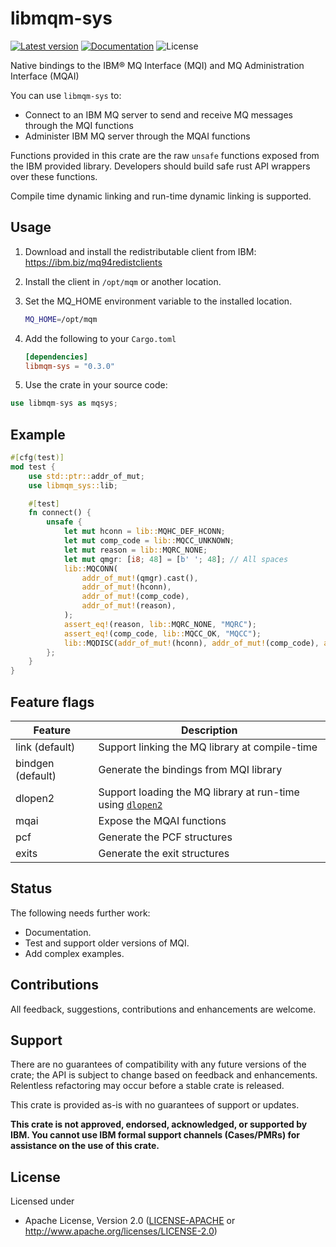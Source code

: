 libmqm-sys
==========

[![Latest version](https://img.shields.io/crates/v/libmqm-sys.svg)](https://crates.io/crates/libmqm-sys)
[![Documentation](https://docs.rs/libmqm-sys/badge.svg)](https://docs.rs/libmqm-sys)
![License](https://img.shields.io/crates/l/libmqm-sys.svg)

Native bindings to the IBM® MQ Interface (MQI) and MQ Administration Interface (MQAI)

You can use `libmqm-sys` to:

- Connect to an IBM MQ server to send and receive MQ messages through the MQI functions
- Administer IBM MQ server through the MQAI functions

Functions provided in this crate are the raw `unsafe` functions exposed from the
IBM provided library. Developers should build safe rust API wrappers over these functions.

Compile time dynamic linking and run-time dynamic linking is supported.

Usage
-----

1. Download and install the redistributable client from IBM:
  <https://ibm.biz/mq94redistclients>

2. Install the client in `/opt/mqm` or another location.

3. Set the MQ_HOME environment variable to the installed location.

    ```bash
    MQ_HOME=/opt/mqm
    ```

4. Add the following to your `Cargo.toml`

    ```toml
    [dependencies]
    libmqm-sys = "0.3.0"
    ```

5. Use the crate in your source code:

```rust
use libmqm-sys as mqsys;
```

Example
-------

```rust
#[cfg(test)]
mod test {
    use std::ptr::addr_of_mut;
    use libmqm_sys::lib;

    #[test]
    fn connect() {
        unsafe {
            let mut hconn = lib::MQHC_DEF_HCONN;
            let mut comp_code = lib::MQCC_UNKNOWN;
            let mut reason = lib::MQRC_NONE;
            let mut qmgr: [i8; 48] = [b' '; 48]; // All spaces
            lib::MQCONN(
                addr_of_mut!(qmgr).cast(),
                addr_of_mut!(hconn),
                addr_of_mut!(comp_code),
                addr_of_mut!(reason),
            );
            assert_eq!(reason, lib::MQRC_NONE, "MQRC");
            assert_eq!(comp_code, lib::MQCC_OK, "MQCC");
            lib::MQDISC(addr_of_mut!(hconn), addr_of_mut!(comp_code), addr_of_mut!(reason));
        };
    }
}
```

Feature flags
-------------

| Feature           | Description |
|-------------------|-------------|
| link (default)    | Support linking the MQ library at compile-time |
| bindgen (default) | Generate the bindings from MQI library |
| dlopen2           | Support loading the MQ library at run-time using [`dlopen2`](https://crates.io/crates/dlopen2) |
| mqai              | Expose the MQAI functions |
| pcf               | Generate the PCF structures |
| exits             | Generate the exit structures |

Status
------

The following needs further work:

- Documentation.
- Test and support older versions of MQI.
- Add complex examples.

Contributions
-------------

All feedback, suggestions, contributions and enhancements are welcome.

Support
-------

There are no guarantees of compatibility with any future versions of the crate; the API
is subject to change based on feedback and enhancements. Relentless refactoring may occur
before a stable crate is released.

This crate is provided as-is with no guarantees of support or updates.

**This crate is not approved, endorsed, acknowledged, or supported by IBM. You cannot use
IBM formal support channels (Cases/PMRs) for assistance on the use of this crate.**

License
-------

Licensed under

- Apache License, Version 2.0
   ([LICENSE-APACHE](LICENSE-APACHE) or <http://www.apache.org/licenses/LICENSE-2.0>)
